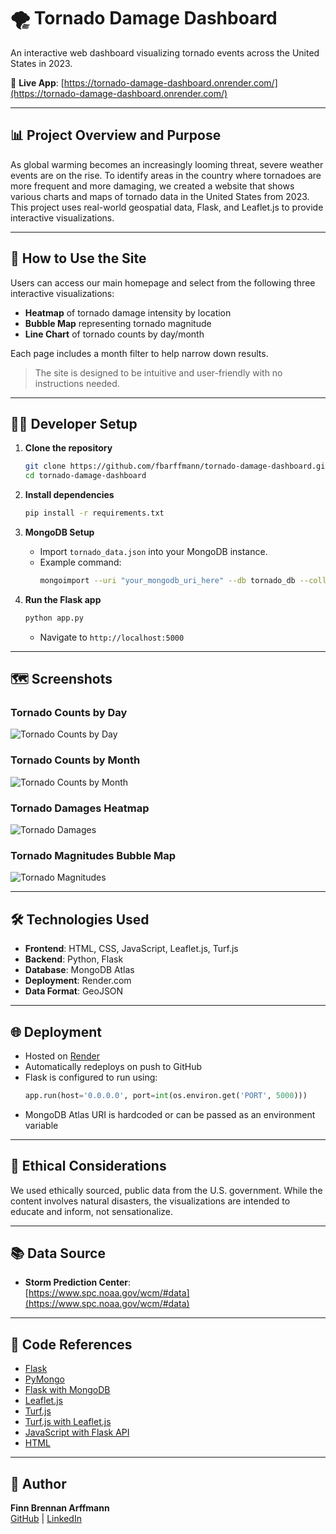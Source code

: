 # 🌪️ Tornado Damage Dashboard

An interactive web dashboard visualizing tornado events across the United States in 2023.

🔗 **Live App**: [https://tornado-damage-dashboard.onrender.com/](https://tornado-damage-dashboard.onrender.com/)

---

## 📊 Project Overview and Purpose

As global warming becomes an increasingly looming threat, severe weather events are on the rise. To identify areas in the country where tornadoes are more frequent and more damaging, we created a website that shows various charts and maps of tornado data in the United States from 2023. This project uses real-world geospatial data, Flask, and Leaflet.js to provide interactive visualizations.

---

## 🧭 How to Use the Site

Users can access our main homepage and select from the following three interactive visualizations:

- **Heatmap** of tornado damage intensity by location
- **Bubble Map** representing tornado magnitude
- **Line Chart** of tornado counts by day/month

Each page includes a month filter to help narrow down results.

> The site is designed to be intuitive and user-friendly with no instructions needed.

---

## 🧑‍💻 Developer Setup

1. **Clone the repository**
   ```bash
   git clone https://github.com/fbarffmann/tornado-damage-dashboard.git
   cd tornado-damage-dashboard
   ```

2. **Install dependencies**
   ```bash
   pip install -r requirements.txt
   ```

3. **MongoDB Setup**

   - Import `tornado_data.json` into your MongoDB instance.
   - Example command:
     ```bash
     mongoimport --uri "your_mongodb_uri_here" --db tornado_db --collection tornado_data --file tornado_data.json --jsonArray
     ```

4. **Run the Flask app**
   ```bash
   python app.py
   ```
   - Navigate to `http://localhost:5000`

---

## 🗺️ Screenshots

### Tornado Counts by Day
![Tornado Counts by Day](visuals/Tornado_Counts_by_Day.png)

### Tornado Counts by Month
![Tornado Counts by Month](visuals/Tornado_Counts_by_Month.png)

### Tornado Damages Heatmap
![Tornado Damages](visuals/Tornado_Damages.png)

### Tornado Magnitudes Bubble Map
![Tornado Magnitudes](visuals/Tornado_Magnitudes.png)

---

## 🛠️ Technologies Used

- **Frontend**: HTML, CSS, JavaScript, Leaflet.js, Turf.js
- **Backend**: Python, Flask
- **Database**: MongoDB Atlas
- **Deployment**: Render.com
- **Data Format**: GeoJSON

---

## 🌐 Deployment

- Hosted on [Render](https://render.com/)
- Automatically redeploys on push to GitHub
- Flask is configured to run using:
  ```python
  app.run(host='0.0.0.0', port=int(os.environ.get('PORT', 5000)))
  ```
- MongoDB Atlas URI is hardcoded or can be passed as an environment variable

---

## 🧠 Ethical Considerations

We used ethically sourced, public data from the U.S. government. While the content involves natural disasters, the visualizations are intended to educate and inform, not sensationalize.

---

## 📚 Data Source

- **Storm Prediction Center**:  
  [https://www.spc.noaa.gov/wcm/#data](https://www.spc.noaa.gov/wcm/#data)

---

## 📖 Code References

- [Flask](https://flask.palletsprojects.com/en/3.0.x/)
- [PyMongo](https://pymongo.readthedocs.io/en/stable/)
- [Flask with MongoDB](https://www.mongodb.com/resources/products/compatibilities/setting-up-flask-with-mongodb)
- [Leaflet.js](https://leafletjs.com/)
- [Turf.js](https://turfjs.org/)
- [Turf.js with Leaflet.js](https://stackoverflow.com/questions/65320098/using-turf-with-leaflet)
- [JavaScript with Flask API](https://realpython.com/flask-javascript-frontend-for-rest-api/)
- [HTML](https://www.w3schools.com/html/default.asp)

---

## 👤 Author

**Finn Brennan Arffmann**  
[GitHub](https://github.com/fbarffmann) | [LinkedIn](https://www.linkedin.com/in/fbarffmann/)
